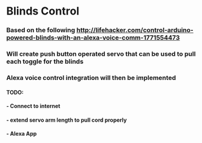 # Blinds Control

### Based on the following http://lifehacker.com/control-arduino-powered-blinds-with-an-alexa-voice-comm-1771554473
### Will create push button operated servo that can be used to pull each toggle for the blinds
### Alexa voice control integration will then be implemented

#### TODO:
#### - Connect to internet
#### - extend servo arm length to pull cord properly  
#### - Alexa App
